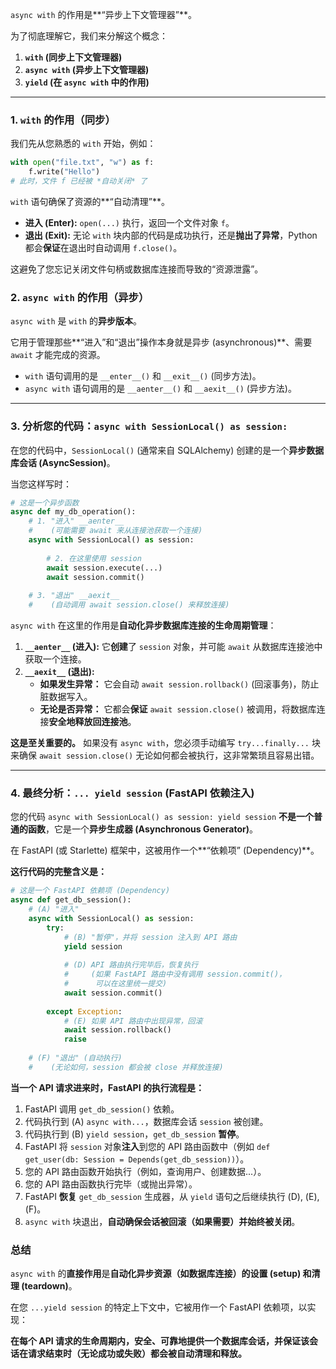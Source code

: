 `async with` 的作用是\*\*“异步上下文管理器”\*\*。

为了彻底理解它，我们来分解这个概念：

1.  **`with` (同步上下文管理器)**
2.  **`async with` (异步上下文管理器)**
3.  **`yield` (在 `async with` 中的作用)**

-----

### 1\. `with` 的作用（同步）

我们先从您熟悉的 `with` 开始，例如：

```python
with open("file.txt", "w") as f:
    f.write("Hello")
# 此时，文件 f 已经被 *自动关闭* 了
```

`with` 语句确保了资源的\*\*“自动清理”\*\*。

  * **进入 (Enter):** `open(...)` 执行，返回一个文件对象 `f`。
  * **退出 (Exit):** 无论 `with` 块内部的代码是成功执行，还是**抛出了异常**，Python 都会**保证**在退出时自动调用 `f.close()`。

这避免了您忘记关闭文件句柄或数据库连接而导致的“资源泄露”。

### 2\. `async with` 的作用（异步）

`async with` 是 `with` 的**异步版本**。

它用于管理那些\*\*“进入”和“退出”操作本身就是异步 (asynchronous)\*\*、需要 `await` 才能完成的资源。

  * `with` 语句调用的是 `__enter__()` 和 `__exit__()` (同步方法)。
  * `async with` 语句调用的是 `__aenter__()` 和 `__aexit__()` (异步方法)。

-----

### 3\. 分析您的代码：`async with SessionLocal() as session:`

在您的代码中，`SessionLocal()` (通常来自 SQLAlchemy) 创建的是一个**异步数据库会话 (AsyncSession)**。

当您这样写时：

```python
# 这是一个异步函数
async def my_db_operation():
    # 1. "进入" __aenter__
    #    (可能需要 await 来从连接池获取一个连接)
    async with SessionLocal() as session:
        
        # 2. 在这里使用 session
        await session.execute(...)
        await session.commit()
    
    # 3. "退出" __aexit__
    #    (自动调用 await session.close() 来释放连接)
```

`async with` 在这里的作用是**自动化异步数据库连接的生命周期管理**：

1.  **`__aenter__` (进入):** 它**创建**了 `session` 对象，并可能 `await` 从数据库连接池中获取一个连接。
2.  **`__aexit__` (退出):**
      * **如果发生异常：** 它会自动 `await session.rollback()` (回滚事务)，防止脏数据写入。
      * **无论是否异常：** 它都会**保证** `await session.close()` 被调用，将数据库连接**安全地释放回连接池**。

**这是至关重要的。** 如果没有 `async with`，您必须手动编写 `try...finally...` 块来确保 `await session.close()` 无论如何都会被执行，这非常繁琐且容易出错。

-----

### 4\. 最终分析：`... yield session` (FastAPI 依赖注入)

您的代码 `async with SessionLocal() as session: yield session` **不是一个普通的函数**，它是一个**异步生成器 (Asynchronous Generator)**。

在 FastAPI (或 Starlette) 框架中，这被用作一个\*\*“依赖项” (Dependency)\*\*。

**这行代码的完整含义是：**

```python
# 这是一个 FastAPI 依赖项 (Dependency)
async def get_db_session():
    # (A) "进入"
    async with SessionLocal() as session:
        try:
            # (B) "暂停"，并将 session 注入到 API 路由
            yield session 
            
            # (D) API 路由执行完毕后，恢复执行
            #     (如果 FastAPI 路由中没有调用 session.commit()，
            #      可以在这里统一提交)
            await session.commit()
            
        except Exception:
            # (E) 如果 API 路由中出现异常，回滚
            await session.rollback()
            raise
        
    # (F) "退出" (自动执行)
    #    (无论如何，session 都会被 close 并释放连接)
```

**当一个 API 请求进来时，FastAPI 的执行流程是：**

1.  FastAPI 调用 `get_db_session()` 依赖。
2.  代码执行到 (A) `async with...`，数据库会话 `session` 被创建。
3.  代码执行到 (B) `yield session`，`get_db_session` **暂停**。
4.  FastAPI 将 `session` 对象**注入**到您的 API 路由函数中（例如 `def get_user(db: Session = Depends(get_db_session))`）。
5.  您的 API 路由函数开始执行（例如，查询用户、创建数据...）。
6.  您的 API 路由函数执行完毕（或抛出异常）。
7.  FastAPI **恢复** `get_db_session` 生成器，从 `yield` 语句之后继续执行 (D), (E), (F)。
8.  `async with` 块退出，**自动确保会话被回滚（如果需要）并始终被关闭**。

### 总结

`async with` 的**直接作用**是**自动化异步资源（如数据库连接）的设置 (setup) 和清理 (teardown)**。

在您 `...yield session` 的特定上下文中，它被用作一个 FastAPI 依赖项，以实现：

**在每个 API 请求的生命周期内，安全、可靠地提供一个数据库会话，并保证该会话在请求结束时（无论成功或失败）都会被自动清理和释放。**